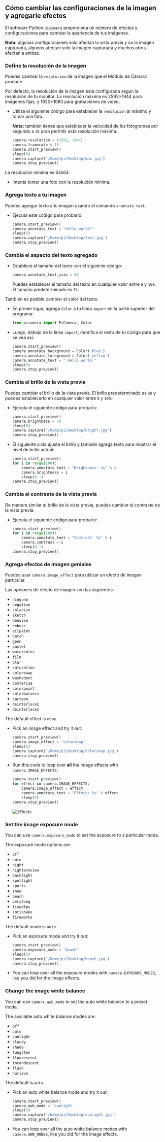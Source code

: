 ## Cómo cambiar las configuraciones de la imagen y agregarle efectos

El software Python `picamera` proporciona un número de efectos y configuraciones para cambiar la apariencia de tus imágenes.

**Nota:** algunas configuraciones solo afectan la vista previa y no la imagen capturada, algunos afectan solo la imagen capturada y muchos otros afectan a ambas.

### Define la resolución de la imagen

Puedes cambiar la `resolución` de la imagen que el Módulo de Cámara produce.

Por defecto, la resolución de la imagen está configurada segun la resolución de tu monitor. La resolución máxima es 2592×1944 para imágenes fijas, y 1920×1080 para grabaciones de video.

- Utiliza el siguiente código para establecer la `resolución` al máximo y tomar una foto.

    **Nota:** también tienes que establecer la velocidad de los fotogramas por segundo a `15` para permitir esta resolución máxima.

    ```python
    camera.resolution = (2592, 1944)
    camera.framerate = 15
    camera.start_preview()
    sleep(5)
    camera.capture('/home/pi/Desktop/max.jpg')
    camera.stop_preview()
    ```

La resolución mínima es 64x64.

- Intenta tomar una foto con la resolución mínima.

### Agrega texto a tu imagen

Puedes agregar texto a tu imagen usando el comando `annotate_text`.

- Ejecuta este código para probarlo:

    ```python
    camera.start_preview()
    camera.annotate_text = "Hello world!"
    sleep(5)
    camera.capture('/home/pi/Desktop/text.jpg')
    camera.stop_preview()
    ```

### Cambia el aspecto del texto agregado

- Establece el tamaño del texto con el siguiente código:

    ```python
    camera.annotate_text_size = 50
    ```

    Puedes establecer el tamaño del texto en cualquier valor entre `6` y `160`. El tamaño predeterminado es `32`.

También es posible cambiar el color del texto.

- En primer lugar, agrega `Color` a tu línea `import` en la parte superior del programa:

    ```python
    from picamera import PiCamera, Color
    ```

- Luego, debajo de la línea `import`, modifica el resto de tu código para que se vea así:

    ```python
    camera.start_preview()
    camera.annotate_background = Color('blue')
    camera.annotate_foreground = Color('yellow')
    camera.annotate_text = " Hello world "
    sleep(5)
    camera.stop_preview()
    ```

### Cambia el brillo de la vista previa

Puedes cambiar el brillo de la vista previa. El brillo predeterminado es `50` y puedes establecerlo en cualquier valor entre `0` y `100`.

* Ejecuta el siguiente código para probarlo:

    ```python
    camera.start_preview()
    camera.brightness = 70
    sleep(5)
    camera.capture('/home/pi/Desktop/bright.jpg')
    camera.stop_preview()
    ```

- El siguiente ciclo ajusta el brillo y también agrega texto para mostrar el nivel de brillo actual:

    ```python
    camera.start_preview()
    for i in range(100):
        camera.annotate_text = "Brightness: %s" % i
        camera.brightness = i
        sleep(0.1)
    camera.stop_preview()
    ```

### Cambia el contraste de la vista previa

De manera similar al brillo de la vista previa, puedes cambiar el contraste de la vista previa.

- Ejecuta el siguiente código para probarlo:

    ```python
    camera.start_preview()
    for i in range(100):
        camera.annotate_text = "Contrast: %s" % i
        camera.contrast = i
        sleep(0.1)
    camera.stop_preview()
    ```

### Agrega efectos de imagen geniales

Puedes usar `camera.image_effect` para utilizar un efecto de imagen particular.

Las opciones de efecto de imagen son las siguientes:

* `ninguno`
* `negative`
* `solarize`
* `sketch`
* `denoise`
* `emboss`
* `oilpaint`
* `hatch`
* `gpen`
* `pastel`
* `watercolor`
* `film`
* `blur`
* `saturation`
* `colorswap`
* `washedout`
* `posterise`
* `colorpoint`
* `colorbalance`
* `cartoon`
* `deinterlace1`
* `deinterlace2`

The default effect is `none`.

* Pick an image effect and try it out:

    ```python
    camera.start_preview()
    camera.image_effect = 'colorswap'
    sleep(5)
    camera.capture('/home/pi/Desktop/colorswap.jpg')
    camera.stop_preview()
    ```

* Run this code to loop over **all** the image effects with `camera.IMAGE_EFFECTS`:

    ```python
    camera.start_preview()
    for effect in camera.IMAGE_EFFECTS:
        camera.image_effect = effect
        camera.annotate_text = "Effect: %s" % effect
        sleep(5)
    camera.stop_preview()
    ```

    ![Effects](images/effects.jpg)

### Set the image exposure mode

You can use `camera.exposure_mode` to set the exposure to a particular mode.

The exposure mode options are:
* `off`
* `auto`
* `night`
* `nightpreview`
* `backlight`
* `spotlight`
* `sports`
* `snow`
* `beach`
* `verylong`
* `fixedfps`
* `antishake`
* `fireworks`

The default mode is `auto`.

* Pick an exposure mode and try it out:

    ```python
    camera.start_preview()
    camera.exposure_mode = 'beach'
    sleep(5)
    camera.capture('/home/pi/Desktop/beach.jpg')
    camera.stop_preview()
    ```

* You can loop over all the exposure modes with `camera.EXPOSURE_MODES`, like you did for the image effects.

### Change the image white balance

You can use `camera.awb_mode` to set the auto white balance to a preset mode.

The available auto white balance modes are:
* `off`
* `auto`
* `sunlight`
* `cloudy`
* `shade`
* `tungsten`
* `fluorescent`
* `incandescent`
* `flash`
* `horizon`

The default is `auto`.

* Pick an auto white balance mode and try it out:

    ```python
    camera.start_preview()
    camera.awb_mode = 'sunlight'
    sleep(5)
    camera.capture('/home/pi/Desktop/sunlight.jpg')
    camera.stop_preview()
    ```

* You can loop over all the auto white balance modes with `camera.AWB_MODES`, like you did for the image effects.
